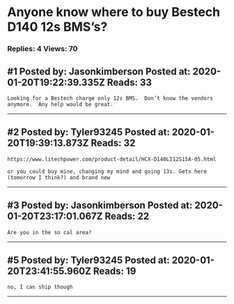 # Anyone know where to buy Bestech D140 12s BMS’s?

### Replies: 4 Views: 70

## \#1 Posted by: Jasonkimberson Posted at: 2020-01-20T19:22:39.335Z Reads: 33

```
Looking for a Bestech charge only 12s BMS.  Don’t know the vendors anymore.  Any help would be great.
```

---
## \#2 Posted by: Tyler93245 Posted at: 2020-01-20T19:39:13.873Z Reads: 32

```
https://www.litechpower.com/product-detail/HCX-D140LI12S15A-05.html

or you could buy mine, changing my mind and going 13s. Gets here (tomorrow I think?) and brand new
```

---
## \#3 Posted by: Jasonkimberson Posted at: 2020-01-20T23:17:01.067Z Reads: 22

```
Are you in the so cal area?
```

---
## \#5 Posted by: Tyler93245 Posted at: 2020-01-20T23:41:55.960Z Reads: 19

```
no, I can ship though
```

---
